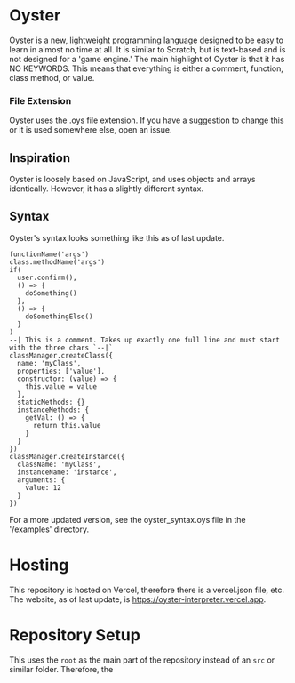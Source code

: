 # Oyster
Oyster is a new, lightweight programming language designed to be easy to learn in almost no time at all. It is similar to Scratch, but is text-based and is not designed for a 'game engine.'
The main highlight of Oyster is that it has NO KEYWORDS. This means that everything is either a comment, function, class method, or value.
### File Extension
Oyster uses the .oys file extension. If you have a suggestion to change this or it is used somewhere else, open an issue.
## Inspiration
Oyster is loosely based on JavaScript, and uses objects and arrays identically. However, it has a slightly different syntax.
## Syntax
Oyster's syntax looks something like this as of last update.
```oyster
functionName('args')
class.methodName('args')
if(
  user.confirm(),
  () => {
    doSomething()
  },
  () => {
    doSomethingElse()
  }
)
--| This is a comment. Takes up exactly one full line and must start with the three chars `--|`
classManager.createClass({
  name: 'myClass',
  properties: ['value'],
  constructor: (value) => {
    this.value = value
  },
  staticMethods: {}
  instanceMethods: {
    getVal: () => {
      return this.value
    }
  }
})
classManager.createInstance({
  className: 'myClass',
  instanceName: 'instance',
  arguments: {
    value: 12
  }
})
```
For a more updated version, see the oyster_syntax.oys file in the '/examples' directory.
# Hosting
This repository is hosted on Vercel, therefore there is a vercel.json file, etc.  
The website, as of last update, is <https://oyster-interpreter.vercel.app>.

# Repository Setup
This uses the `root` as the main part of the repository instead of an `src` or similar folder. Therefore, the
